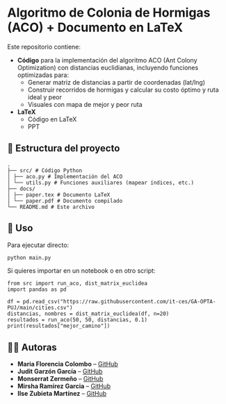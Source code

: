 # Algoritmo de Colonia de Hormigas (ACO) + Documento en LaTeX

Este repositorio contiene:

- **Código** para la implementación del algoritmo ACO (Ant Colony Optimization) con distancias euclidianas, incluyendo funciones optimizadas para:
  - Generar matriz de distancias a partir de coordenadas (lat/lng)
  - Construir recorridos de hormigas y calcular su costo óptimo y ruta ideal y peor
  - Visuales con mapa de mejor y peor ruta
- **LaTeX**
  - Código en LaTeX
  - PPT

## 📂 Estructura del proyecto
```
.
├── src/ # Código Python
│ ├── aco.py # Implementación del ACO
│ └── utils.py # Funciones auxiliares (mapear índices, etc.)
├── docs/
│ ├── paper.tex # Documento LaTeX
│ └── paper.pdf # Documento compilado
└── README.md # Este archivo
```

## 🚀 Uso

Para ejecutar directo:

```python
python main.py
```
Si quieres importar en un notebook o en otro script:
```
from src import run_aco, dist_matrix_euclidea
import pandas as pd

df = pd.read_csv("https://raw.githubusercontent.com/it-ces/GA-OPTA-PUJ/main/cities.csv")
distancias, nombres = dist_matrix_euclidea(df, n=20)
resultados = run_aco(50, 50, distancias, 0.1)
print(resultados["mejor_camino"])
```

## 👩‍💻 Autoras

- **Maria Florencia Colombo** – [GitHub](https://github.com/usuario1)
- **Judit Garzón García** – [GitHub](https://github.com/usuario2)
- **Monserrat Zermeño** – [GitHub](https://github.com/usuario3)
- **Mirsha Ramírez Garcia** – [GitHub](https://github.com/usuario3)
- **Ilse Zubieta Martínez** – [GitHub](https://github.com/wer1ix)


